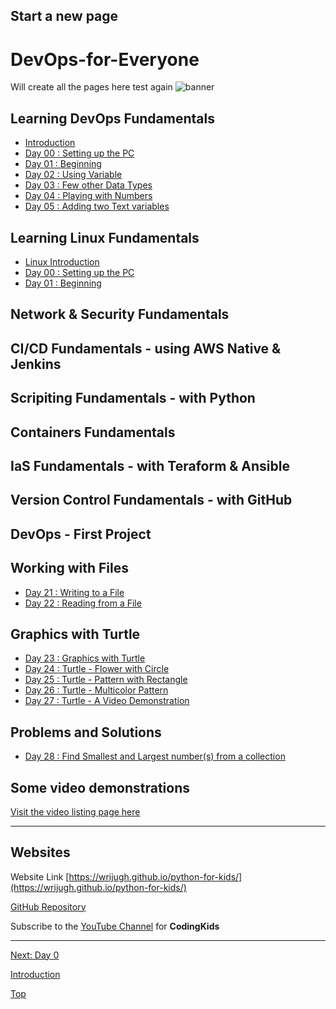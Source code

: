 ## Start a new page
# DevOps-for-Everyone

Will create all the pages here
test again
![banner](img/Python-for-Everyone-Banner.png)

## Learning DevOps Fundamentals

- [Introduction](01-anIntro.md)
- [Day 00 : Setting up the PC](00-day00.md)
- [Day 01 : Beginning](01-day01.md)
- [Day 02 : Using Variable](02-day02.md)
- [Day 03 : Few other Data Types](03-day03.md)
- [Day 04 : Playing with Numbers](04-day04.md)
- [Day 05 : Adding two Text variables](05-day05.md)

## Learning Linux Fundamentals

- [Linux Introduction](linux/02-LinuxIntro.md)
- [Day 00 : Setting up the PC](00-day00.md)
- [Day 01 : Beginning](01-day01.md)

## Network & Security Fundamentals

## CI/CD Fundamentals - using AWS Native & Jenkins

## Scripiting Fundamentals - with Python

## Containers Fundamentals 

## IaS Fundamentals - with Teraform & Ansible

## Version Control Fundamentals - with GitHub

## DevOps - First Project 

## Working with Files

 - [Day 21 : Writing to a File](21-day21.md)
 - [Day 22 : Reading from a File](22-day22.md)

## Graphics with Turtle

 - [Day 23 : Graphics with Turtle](23-day23.md)
 - [Day 24 : Turtle - Flower with Circle](24-day24.md)
 - [Day 25 : Turtle - Pattern with Rectangle](25-day25.md)
 - [Day 26 : Turtle - Multicolor Pattern](26-day26.md)
 - [Day 27 : Turtle - A Video Demonstration](27-day27.md)

## Problems and Solutions

 - [Day 28 : Find Smallest and Largest number(s) from a collection](28-day28.md)
  

## Some video demonstrations

[Visit the video listing page here](python-tutorial-videos.md)

<!-- 
 - [Day 29 : Title](29-day29.md)
 - [Day 30 : Title](30-day30.md) 
-->
<!--
    Class 
    Putting it together by making a calc -->
---
## Websites

Website Link [https://wrijugh.github.io/python-for-kids/](https://wrijugh.github.io/python-for-kids/)

[GitHub Repository](https://github.com/wrijugh/python-for-kids)

Subscribe to the [YouTube Channel](https://www.youtube.com/playlist?list=) for **CodingKids**

---

[Next: Day 0](00-day00.md)

[Introduction](00-anIntro.md)

[Top](index.md)